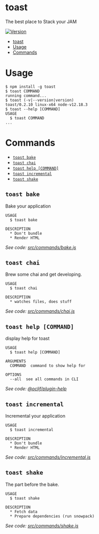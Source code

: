 # toast

The best place to Stack your JAM

[![Version](https://img.shields.io/npm/v/toast.svg)](https://npmjs.org/package/toast)

<!-- toc -->
* [toast](#toast)
* [Usage](#usage)
* [Commands](#commands)
<!-- tocstop -->

# Usage

<!-- usage -->
```sh-session
$ npm install -g toast
$ toast COMMAND
running command...
$ toast (-v|--version|version)
toast/0.2.10 linux-x64 node-v12.18.3
$ toast --help [COMMAND]
USAGE
  $ toast COMMAND
...
```
<!-- usagestop -->

# Commands

<!-- commands -->
* [`toast bake`](#toast-bake)
* [`toast chai`](#toast-chai)
* [`toast help [COMMAND]`](#toast-help-command)
* [`toast incremental`](#toast-incremental)
* [`toast shake`](#toast-shake)

## `toast bake`

Bake your application

```
USAGE
  $ toast bake

DESCRIPTION
  * Don't bundle
  * Render HTML
```

_See code: [src/commands/bake.js](https://github.com/ChristopherBiscardi/toast/blob/v0.2.10/src/commands/bake.js)_

## `toast chai`

Brew some chai and get developing.

```
USAGE
  $ toast chai

DESCRIPTION
  * watches files, does stuff
```

_See code: [src/commands/chai.js](https://github.com/ChristopherBiscardi/toast/blob/v0.2.10/src/commands/chai.js)_

## `toast help [COMMAND]`

display help for toast

```
USAGE
  $ toast help [COMMAND]

ARGUMENTS
  COMMAND  command to show help for

OPTIONS
  --all  see all commands in CLI
```

_See code: [@oclif/plugin-help](https://github.com/oclif/plugin-help/blob/v2.2.3/src/commands/help.ts)_

## `toast incremental`

Incremental your application

```
USAGE
  $ toast incremental

DESCRIPTION
  * Don't bundle
  * Render HTML
```

_See code: [src/commands/incremental.js](https://github.com/ChristopherBiscardi/toast/blob/v0.2.10/src/commands/incremental.js)_

## `toast shake`

The part before the bake.

```
USAGE
  $ toast shake

DESCRIPTION
  * Fetch data
  * Prepare dependencies (run snowpack)
```

_See code: [src/commands/shake.js](https://github.com/ChristopherBiscardi/toast/blob/v0.2.10/src/commands/shake.js)_
<!-- commandsstop -->
